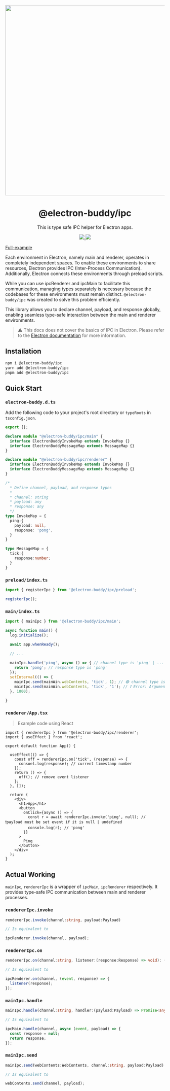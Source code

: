 <p align="center">
  <img width="600" src="https://github.com/livemehere/electron-buddy/blob/master/docs/img/electron-buddy-vite-plugin.jpg?raw=true">
</p>
<div align="center">
  <h1>@electron-buddy/ipc</h1>
</div>

<p align="center">
    This is type safe IPC helper for Electron apps. 
</p>

<p align="center">
  <a href="https://www.npmjs.com/package/@electron-buddy/ipc">
    <img src="https://img.shields.io/npm/v/@electron-buddy/ipc.svg">
  </a>
  <a href="https://npmjs.com/package/@electron-buddy/ipc">
    <img src="https://img.shields.io/npm/dm/@electron-buddy/ipc.svg">
  </a>
</p>

[Full-example](https://github.com/livemehere/electron-buddy/tree/master/packages/playground)

Each environment in Electron, namely main and renderer, operates in completely independent spaces. To enable these environments to share resources, Electron provides IPC (Inter-Process Communication). Additionally, Electron connects these environments through preload scripts.

While you can use ipcRenderer and ipcMain to facilitate this communication, managing types separately is necessary because the codebases for these environments must remain distinct. `@electron-buddy/ipc` was created to solve this problem efficiently.

This library allows you to declare channel, payload, and response globally, enabling seamless type-safe interaction between the main and renderer environments.

> ⚠️ This docs does not cover the basics of IPC in Electron. Please refer to the [Electron documentation](https://www.electronjs.org/docs/api/ipc-main) for more information.

## Installation

```bash
npm i @electron-buddy/ipc
yarn add @electron-buddy/ipc
pnpm add @electron-buddy/ipc
```

## Quick Start

### `electron-buddy.d.ts`

Add the following code to your project's root directory or `typeRoots` in `tsconfig.json`.

```ts
export {};

declare module "@electron-buddy/ipc/main" {
  interface ElectronBuddyInvokeMap extends InvokeMap {}
  interface ElectronBuddyMessageMap extends MessageMap {}
}

declare module "@electron-buddy/ipc/renderer" {
  interface ElectronBuddyInvokeMap extends InvokeMap {}
  interface ElectronBuddyMessageMap extends MessageMap {}
}

/* 
  * Define channel, payload, and response types
  * 
  * channel: string
  * payload: any
  * response: any
  */
type InvokeMap = {
  ping:{
    payload: null,
    response: 'pong',
  }
}

type MessageMap = {
  tick:{
    response:number;
  }
}

```

### `preload/index.ts`

```ts
import { registerIpc } from '@electron-buddy/ipc/preload';

registerIpc();
```

### `main/index.ts`

```ts
import { mainIpc } from '@electron-buddy/ipc/main';

async function main() {
  log.initialize();

  await app.whenReady();

  // ...
  
  mainIpc.handle('ping', async () => { // channel type is 'ping' | ...
    return 'pong'; // response type is 'pong'
  });
  setInterval(() => {
    mainIpc.send(mainWin.webContents, 'tick', 1); // 🟢 channel type is 'tick' | ..., payload type is number
    mainIpc.send(mainWin.webContents, 'tick', '1'); // ❗️ Error: Argument of type 'string' is not assignable to parameter of type 'number'
  }, 1000);
  
}
```

### `renderer/App.tsx`

> Example code using React

```tsx
import { rendererIpc } from '@electron-buddy/ipc/renderer';
import { useEffect } from 'react';

export default function App() {
  
  useEffect(() => {
    const off = rendererIpc.on('tick', (response) => {
      consoel.log(response); // current timestamp number
    });
    return () => {
      off(); // remove event listener
    };
  }, []);
  
  return (
    <div>
      <h1>App</h1>
      <button
        onClick={async () => {
          const r = await rendererIpc.invoke('ping', null); // ❗️payload must be set event if it is null | undefined
          console.log(r); // 'pong'
        }}
      >
        Ping
      </button>
    </div>
  );
}

```

## Actual Working

`mainIpc`, `rendererIpc` is a wrapper of `ipcMain`, `ipcRenderer` respectively. It provides type-safe IPC communication between main and renderer processes.

### `rendererIpc.invoke`

```ts
rendererIpc.invoke(channel:string, payload:Payload)

// Is equivalent to

ipcRenderer.invoke(channel, payload);
```

### `rendererIpc.on`

```ts
rendererIpc.on(channel:string, listener:(response:Response) => void): ()=> void

// Is equivalent to

ipcRenderer.on(channel, (event, response) => {
  listener(response);
});
```

### `mainIpc.handle`

```ts
mainIpc.handle(channel:string, handler:(payload:Payload) => Promise<any>)

// Is equivalent to 

ipcMain.handle(channel, async (event, payload) => {
  const response = null;
  return response;
});
```

### `mainIpc.send`

```ts
mainIpc.send(webContents:WebContents, channel:string, payload:Payload)

// Is equivalent to

webContents.send(channel, payload);
```


